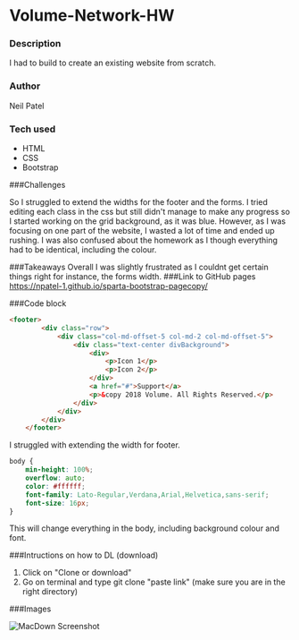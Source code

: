 # Volume-Network-HW
### Description
I had to build to create an existing website from scratch.

### Author
Neil Patel

### Tech used
* HTML
* CSS
* Bootstrap

###Challenges

So I struggled to extend the widths for the footer and the forms. I tried editing each class in the css but still didn't manage to make any progress so I started working on the grid background, as it was blue. However, as I was focusing on one part of the website, I wasted a lot of time and ended up rushing. I was also confused about the homework as I though everything had to be identical, including the colour. 

###Takeaways
 Overall I was slightly frustrated as I couldnt get certain things right for instance, the forms width.
###Link to GitHub pages
https://npatel-1.github.io/sparta-bootstrap-pagecopy/

###Code block

``` html
<footer>
        <div class="row">
            <div class="col-md-offset-5 col-md-2 col-md-offset-5">
                <div class="text-center divBackground">
                    <div>
                        <p>Icon 1</p>
                        <p>Icon 2</p>
                    </div>
                    <a href="#">Support</a>
                    <p>&copy 2018 Volume. All Rights Reserved.</p>
                </div>
            </div>
        </div>
    </footer>
```
I struggled with extending the width for footer.

```css
body {
    min-height: 100%;
    overflow: auto;
    color: #ffffff;
    font-family: Lato-Regular,Verdana,Arial,Helvetica,sans-serif;
    font-size: 16px;
}
```
This will change everything in the body, including background colour and font.

###Intructions on how to DL (download)

1. Click on "Clone or download"
2. Go on terminal and type git clone "paste link" (make sure you are in the right directory)

###Images

![MacDown Screenshot](/Users/tech-a03/Desktop/vol-net-hw/screenshot-of-volume.png)